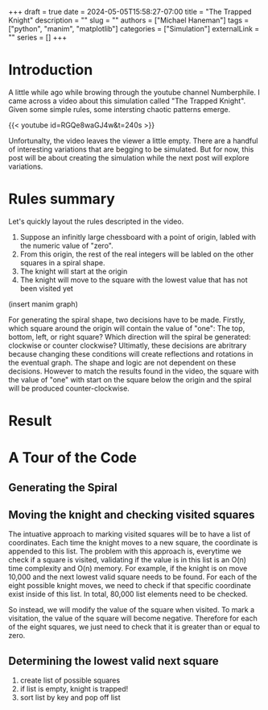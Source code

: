 +++ 
draft = true
date = 2024-05-05T15:58:27-07:00
title = "The Trapped Knight"
description = ""
slug = ""
authors = ["Michael Haneman"]
tags = ["python", "manim", "matplotlib"]
categories = ["Simulation"]
externalLink = ""
series = []
+++

# Introduction

A little while ago while browing through the youtube channel Numberphile. I came across a video about this simulation called "The Trapped Knight". Given some simple rules, some intersting chaotic patterns emerge.  

{{< youtube id=RGQe8waGJ4w&t=240s >}}

Unfortunalty, the video leaves the viewer a little empty. There are a handful of interesting variations that are begging to be simulated. But for now, this post will be about creating the simulation while the next post will explore variations.

# Rules summary
Let's quickly layout the rules descripted in the video. 

1. Suppose an infinitly large chessboard with a point of origin, labled with the numeric value of "zero".
2. From this origin, the rest of the real integers will be labled on the other squares in a spiral shape.
3. The knight will start at the origin
4. The knight will move to the square with the lowest value that has not been visited yet

(insert manim graph)

For generating the spiral shape, two decisions have to be made. Firstly, which square around the origin will contain the value of "one": The top, bottom, left, or right square? Which direction will the spiral be generated: clockwise or counter clockwise? Ultimatly, these decisions are abritrary because changing these conditions will create reflections and rotations in the eventual graph. The shape and logic are not dependent on these decisions. However to match the results found in the video, the square with the value of "one" with start on the square below the origin and the spiral will be produced counter-clockwise. 

# Result

# A Tour of the Code

## Generating the Spiral

## Moving the knight and checking visited squares
The intuative approach to marking visited squares will be to have a list of coordinates. Each time the knight moves to a new square, the coordinate is appended to this list. The problem with this approach is, everytime we check if a square is visited, validating if the value is in this list is an O(n) time complexity and O(n) memory. For example, if the knight is on move 10,000 and the next lowest valid square needs to be found. For each of the eight possible knight moves, we need to check if that specific coordinate exist inside of this list. In total, 80,000 list elements need to be checked. 

So instead, we will modify the value of the square when visited. To mark a visitation, the value of the square will become negative. Therefore for each of the eight squares, we just need to check that it is greater than or equal to zero.

## Determining the lowest valid next square
1. create list of possible squares
2. if list is empty, knight is trapped!
3. sort list by key and pop off list

